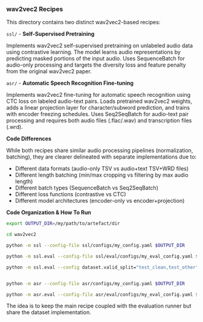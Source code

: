 ### wav2vec2 Recipes

This directory contains two distinct wav2vec2-based recipes:

`ssl/` - **Self-Supervised Pretraining**

Implements wav2vec2 self-supervised pretraining on unlabeled audio data using contrastive learning. The model learns audio representations by predicting masked portions of the input audio. Uses SequenceBatch for audio-only processing and targets the diversity loss and feature penalty from the original wav2vec2 paper.

`asr/` - **Automatic Speech Recognition Fine-tuning**

Implements wav2vec2 fine-tuning for automatic speech recognition using CTC loss on labeled audio-text pairs. Loads pretrained wav2vec2 weights, adds a linear projection layer for character/subword prediction, and trains with encoder freezing schedules. Uses Seq2SeqBatch for audio-text pair processing and requires both audio files (.flac/.wav) and transcription files (.wrd).

**Code Differences**

While both recipes share similar audio processing pipelines (normalization, batching), they are clearer delineated with separate implementations due to:
- Different data formats (audio-only TSV vs audio+text TSV+WRD files)
- Different length batching (min/max cropping vs filtering by max audio length)
- Different batch types (SequenceBatch vs Seq2SeqBatch)
- Different loss functions (contrastive vs CTC)
- Different model architectures (encoder-only vs encoder+projection)

**Code Organization & How To Run**

```bash
export OUTPUT_DIR=/my/path/to/artefact/dir

cd wav2vec2

python -m ssl --config-file ssl/configs/my_config.yaml $OUTPUT_DIR

python -m ssl.eval --config-file ssl/eval/configs/my_eval_config.yaml $OUTPUT_DIR

python -m ssl.eval --config dataset.valid_split="test_clean,test_other"


python -m asr --config-file asr/configs/my_config.yaml $OUTPUT_DIR

python -m asr.eval --config-file asr/eval/configs/my_eval_config.yaml $OUTPUT_DIR
```

The idea is to keep the main recipe coupled with the evaluation runner but share the dataset implementation.
